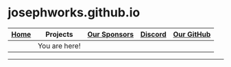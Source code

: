 # josephworks.github.io
| [Home](README.md) | Projects | [Our Sponsors](SPONSORS.md) | [Discord](DISCORD.md) | [Our GitHub](http://www.github.com/josephworks) |
|------|-------------------------|-----------------------------|-----------------------|-------------------------------------------------|
||You are here!
------
